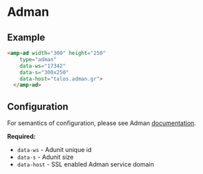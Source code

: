 <!---
Copyright 2016 The AMP HTML Authors. All Rights Reserved.

Licensed under the Apache License, Version 2.0 (the "License");
you may not use this file except in compliance with the License.
You may obtain a copy of the License at

      http://www.apache.org/licenses/LICENSE-2.0

Unless required by applicable law or agreed to in writing, software
distributed under the License is distributed on an "AS-IS" BASIS,
WITHOUT WARRANTIES OR CONDITIONS OF ANY KIND, either express or implied.
See the License for the specific language governing permissions and
limitations under the License.
-->

# Adman

## Example

```html
<amp-ad width="300" height="250"
    type="adman"
    data-ws="17342"
    data-s="300x250"
    data-host="talos.adman.gr">
  </amp-ad>
```

## Configuration

For semantics of configuration, please see Adman [documentation](http://www.adman.gr/docs).

__Required:__

- `data-ws` - Adunit unique id
- `data-s` - Adunit size
- `data-host` - SSL enabled Adman service domain
